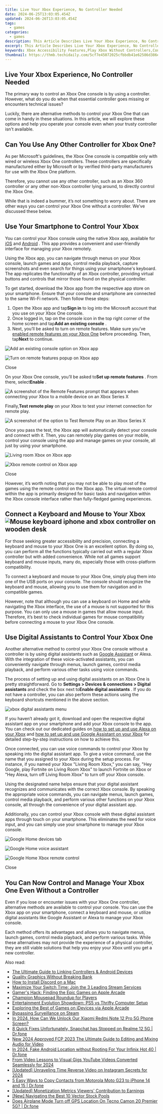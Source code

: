 ```yaml
---
title: Live Your Xbox Experience, No Controller Needed
date: 2024-06-25T13:03:05.454Z
updated: 2024-06-26T13:03:05.454Z
tags:
  - games
categories:
  - games
description: This Article Describes Live Your Xbox Experience, No Controller Needed
excerpt: This Article Describes Live Your Xbox Experience, No Controller Needed
keywords: Xbox Accessibility Features,Play Xbox Without Controllers,Controller-Free Gaming Experiences,No Controller Needed Xbox Gaming,Xbox Gameplay Enhancements,Controller-Less Xbox Options,Xbox Experience Alternatives
thumbnail: https://thmb.techidaily.com/5cf7e45072025cfbbdb41e62586d386e0a0a7b2115c18b01f985181746d9f291.jpg
---
```


## Live Your Xbox Experience, No Controller Needed

 The primary way to control an Xbox One console is by using a controller. However, what do you do when that essential controller goes missing or encounters technical issues?

 Luckily, there are alternative methods to control your Xbox One that can come in handy in these situations. In this article, we will explore these options and help you operate your console even when your trusty controller isn't available.

## Can You Use Any Other Controller for Xbox One?

 As per Microsoft's guidelines, the Xbox One console is compatible only with wired or wireless Xbox One controllers. These controllers are specifically manufactured either by Microsoft or by verified third-party manufacturers for use with the Xbox One platform.

 Therefore, you cannot use any other controller, such as an Xbox 360 controller or any other non-Xbox controller lying around, to directly control the Xbox One.

 While that is indeed a bummer, it’s not something to worry about. There are other ways you can control your Xbox One without a controller. We’ve discussed these below.

## Use Your Smartphone to Control Your Xbox

 You can control your Xbox console using the native Xbox app, available for [iOS](https://apps.apple.com/us/app/xbox/id736179781) and [Android](https://www.anrdoezrs.net/links/7251228/type/dlg/sid/UUmuoUeUpU2027778/https://play.google.com/store/apps/details?id=com.microsoft.xboxone.smartglass&hl=en&gl=US) . This app provides a convenient and user-friendly interface for managing your Xbox remotely.

 Using the Xbox app, you can navigate through menus on your Xbox console, launch games and apps, control media playback, capture screenshots and even search for things using your smartphone's keyboard. The app replicates the functionality of an Xbox controller, providing virtual buttons and controls that mirror those found on the physical controller.

 To get started, download the Xbox app from the respective app store on your smartphone. Ensure that your console and smartphone are connected to the same Wi-Fi network. Then follow these steps:

1. Open the Xbox app and tap**Sign in** to log into the Microsoft account that you use on your Xbox One console.
2. Once logged in, tap on the console icon in the top right corner of the home screen and tap**Add an existing console** .
3. Next, you’ll be asked to turn on remote features. Make sure you’ve [enabled remote features on your Xbox One](https://www.makeuseof.com/how-to-connect-your-xbox-series-xs-to-your-mobile-device/) before proceeding. Then, tap**Next** to continue.

![Add an existing console option on Xbox app](https://static1.makeuseofimages.com/wordpress/wp-content/uploads/2023/07/add-an-existing-console-option-on-xbox-app.jpeg)

![Turn on remote features popup on Xbox app](https://static1.makeuseofimages.com/wordpress/wp-content/uploads/2023/07/turn-on-remote-features-popup-on-xbox-app.jpeg)

Close

 On your Xbox One console, you’ll be asked to**Set up remote features** . From there, select**Enable** .

![A screenshot of the Remote Features prompt that appears when connecting your Xbox to a mobile device on an Xbox Series X](https://static1.makeuseofimages.com/wordpress/wp-content/uploads/2023/04/xbox-series-x-remote-features-prompt.jpg)

 ​​​​​​​Finally,**Test remote play** on your Xbox to test your internet connection for remote play.

![A screenshot of the option to Test Remote Play on an Xbox Series X](https://static1.makeuseofimages.com/wordpress/wp-content/uploads/2023/04/test-remote-play-on-xbox-series-x.jpg)

 Once you pass the test, the Xbox app will automatically detect your console and connect with it. Then, you can remotely play games on your mobile, control your console using the app and manage games on your console, all just by using your smartphone.

![Living room Xbox on Xbox app](https://static1.makeuseofimages.com/wordpress/wp-content/uploads/2023/07/living-room-xbox-on-xbox-app.jpeg)

![Xbox remote control on Xbox app](https://static1.makeuseofimages.com/wordpress/wp-content/uploads/2023/07/xbox-remote-control-on-xbox-app.jpeg)

Close

 However, it’s worth noting that you may not be able to play most of the games using the remote control on the Xbox app. The virtual remote control within the app is primarily designed for basic tasks and navigation within the Xbox console interface rather than fully-fledged gaming experiences.

## Connect a Keyboard and Mouse to Your Xbox ![Mouse keyboard iphone and xbox controller on wooden desk](https://static1.makeuseofimages.com/wordpress/wp-content/uploads/2023/07/mouse-keyboard-and-xbox-controller.jpg)

 For those seeking greater accessibility and precision, connecting a keyboard and mouse to your Xbox One is an excellent option. By doing so, you can perform all the functions typically carried out with a regular Xbox controller but with added convenience. While not all games support keyboard and mouse inputs, many do, especially those with cross-platform compatibility.

 To connect a keyboard and mouse to your Xbox One, simply plug them into one of the USB ports on your console. The console should recognize the keyboard and mouse, allowing you to use them for navigation and in compatible games.

 However, note that although you can use a keyboard on Home and while navigating the Xbox interface, the use of a mouse is not supported for this purpose. You can only use a mouse in games that allow mouse input. Therefore, it’s best to check individual games for mouse compatibility before connecting a mouse to your Xbox One console.

## Use Digital Assistants to Control Your Xbox One

 Another alternative method to control your Xbox One console without a controller is by using digital assistants such as [Google Assistant](https://www.makeuseof.com/tag/what-is-google-assistant/) or Alexa. With the integration of these voice-activated assistants, you can conveniently navigate through menus, launch games, control media playback, and perform various other tasks using voice commands.

 The process of setting up and using digital assistants on an Xbox One is pretty straightforward. Go to **Settings > Devices & connections > Digital assistants** and check the box next to**Enable digital assistants** . If you do not have a controller, you can also perform these actions using the keyboard shortcuts mentioned in the above section.

![xbox digital assistants menu](https://static1.makeuseofimages.com/wordpress/wp-content/uploads/2022/07/xbox-enable-digital-assistants.jpg)

 If you haven’t already got it, download and open the respective digital assistant app on your smartphone and add your Xbox console to the app. You can check out our dedicated guides on [how to set up and use Alexa on your Xbox](https://www.makeuseof.com/xbox-series-x-s-how-to-set-up-alexa/) and [how to set up and use Google Assistant on your Xbox](https://www.makeuseof.com/xbox-series-x-s-how-to-set-up-and-use-google-assistant/) for detailed step-by-step instructions on how to achieve this.

 Once connected, you can use voice commands to control your Xbox by speaking into the digital assistant app. To give a voice command, use the name that you assigned to your Xbox during the setup process. For instance, if you named your Xbox "Living Room Xbox," you can say, "Hey Google, play Fortnite on Living Room Xbox" to launch Fortnite on Xbox or "Hey Alexa, turn off Living Room Xbox" to turn off your Xbox console.

 Using the designated name helps ensure that your digital assistant recognizes and communicates with the correct Xbox console. By speaking the appropriate voice commands, you can navigate menus, launch games, control media playback, and perform various other functions on your Xbox console, all through the convenience of your digital assistant app.

 Additionally, you can control your Xbox console with these digital assistant apps through touch on your smartphone. This eliminates the need for voice input, and you can simply use your smartphone to manage your Xbox console.

![Google Home devices tab](https://static1.makeuseofimages.com/wordpress/wp-content/uploads/2023/07/google-home-devices-tab.jpeg)

![Google Home voice assistant](https://static1.makeuseofimages.com/wordpress/wp-content/uploads/2023/07/google-home-voice-assistant.jpeg)

![Google Home Xbox remote control](https://static1.makeuseofimages.com/wordpress/wp-content/uploads/2023/07/google-home-xbox-remote-control.jpeg)

Close

## You Can Now Control and Manage Your Xbox One Even Without a Controller

 Even if you lose or encounter issues with your Xbox One controller, alternative methods are available to control your console. You can use the Xbox app on your smartphone, connect a keyboard and mouse, or utilize digital assistants like Google Assistant or Alexa to manage your Xbox console.

 Each method offers its advantages and allows you to navigate menus, launch games, control media playback, and perform various tasks. While these alternatives may not provide the experience of a physical controller, they are still viable solutions that help you enjoy your Xbox until you get a new controller.


<ins class="adsbygoogle"
     style="display:block"
     data-ad-format="autorelaxed"
     data-ad-client="ca-pub-7571918770474297"
     data-ad-slot="1223367746"></ins>



<ins class="adsbygoogle"
     style="display:block"
     data-ad-client="ca-pub-7571918770474297"
     data-ad-slot="8358498916"
     data-ad-format="auto"
     data-full-width-responsive="true"></ins>

<span class="atpl-alsoreadstyle">Also read:</span>
<div><ul>
<li><a href="https://games-able.techidaily.com/the-ultimate-guide-to-linking-controllers-and-android-devices/"><u>The Ultimate Guide to Linking Controllers & Android Devices</u></a></li>
<li><a href="https://games-able.techidaily.com/quality-graphics-without-breaking-bank/"><u>Quality Graphics Without Breaking Bank</u></a></li>
<li><a href="https://games-able.techidaily.com/how-to-install-discord-on-a-mac/"><u>How to Install Discord on a Mac</u></a></li>
<li><a href="https://games-able.techidaily.com/maximize-your-switch-time-join-the-3-leading-stream-services/"><u>Maximize Your Switch Time: Join the 3 Leading Stream Services</u></a></li>
<li><a href="https://games-able.techidaily.com/gamers-hack-finding-the-epic-games-on-apple-arcade/"><u>Gamer's Hack: Finding the Epic Games on Apple Arcade</u></a></li>
<li><a href="https://games-able.techidaily.com/champion-mousepad-roundup-for-players/"><u>Champion Mousepad Roundup for Players</u></a></li>
<li><a href="https://games-able.techidaily.com/entertainment-evolution-showdown-ps5-vs-thrifty-computer-setup/"><u>Entertainment Evolution Showdown: PS5 vs Thrifty Computer Setup</u></a></li>
<li><a href="https://games-able.techidaily.com/exploring-the-best-of-games-on-idevices-via-apple-arcade/"><u>Exploring the Best of Games on iDevices via Apple Arcade</u></a></li>
<li><a href="https://games-able.techidaily.com/bypassing-surveillance-on-steam/"><u>Bypassing Surveillance on Steam</u></a></li>
<li><a href="https://unlock-android.techidaily.com/in-2024-how-can-we-unlock-our-xiaomi-redmi-note-12-pro-5g-phone-screen-by-drfone-android/"><u>In 2024, How Can We Unlock Our Xiaomi Redmi Note 12 Pro 5G Phone Screen?</u></a></li>
<li><a href="https://howto.techidaily.com/8-quick-fixes-unfortunately-snapchat-has-stopped-on-realme-12-5g-drfone-by-drfone-fix-android-problems-fix-android-problems/"><u>8 Quick Fixes Unfortunately, Snapchat has Stopped on Realme 12 5G | Dr.fone</u></a></li>
<li><a href="https://video-creation-software.techidaily.com/new-2024-approved-fcp-2023-the-ultimate-guide-to-editing-and-mixing-audio-for-video/"><u>New 2024 Approved FCP 2023 The Ultimate Guide to Editing and Mixing Audio for Video</u></a></li>
<li><a href="https://android-location.techidaily.com/in-2024-fake-android-location-without-rooting-for-your-infinix-hot-40-drfone-by-drfone-virtual/"><u>In 2024, Fake Android Location without Rooting For Your Infinix Hot 40 | Dr.fone</u></a></li>
<li><a href="https://youtube-stream.techidaily.com/from-video-lessons-to-visual-gigs-youtube-videos-converted-seamlessly-for-2024/"><u>From Video Lessons to Visual Gigs  YouTube Videos Converted Seamlessly for 2024</u></a></li>
<li><a href="https://instagram-video-files.techidaily.com/updated-unraveling-time-reverse-video-on-instagram-secrets-for-2024/"><u>[Updated] Unraveling Time  Reverse Video on Instagram Secrets for 2024</u></a></li>
<li><a href="https://blog-min.techidaily.com/5-easy-ways-to-copy-contacts-from-motorola-moto-g23-to-iphone-14-and-15-drfone-by-drfone-transfer-from-android-transfer-from-android/"><u>5 Easy Ways to Copy Contacts from Motorola Moto G23 to iPhone 14 and 15 | Dr.fone</u></a></li>
<li><a href="https://facebook-video-share.techidaily.com/updated-monetization-metrics-viewers-contribution-to-earnings/"><u>[Updated] Monetization Metrics  Viewers' Contribution to Earnings</u></a></li>
<li><a href="https://extra-approaches.techidaily.com/new-navigating-the-best-10-vector-stock-pools/"><u>[New] Navigating the Best 10 Vector Stock Pools</u></a></li>
<li><a href="https://fake-location.techidaily.com/does-airplane-mode-turn-off-gps-location-on-tecno-camon-20-premier-5g-drfone-by-drfone-virtual-android/"><u>Does Airplane Mode Turn off GPS Location On Tecno Camon 20 Premier 5G? | Dr.fone</u></a></li>
</ul></div>

